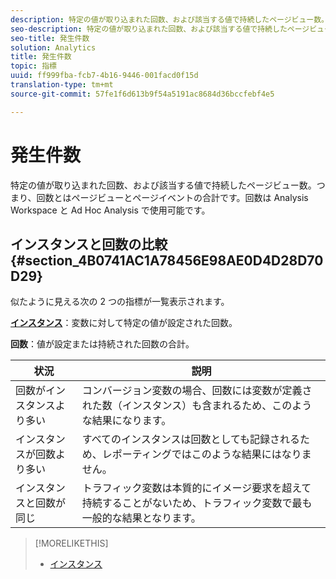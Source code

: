 ```yaml
---
description: 特定の値が取り込まれた回数、および該当する値で持続したページビュー数。つまり、回数とはページビューとページイベントの合計です。回数は Analysis Workspace と Ad Hoc Analysis で使用可能です。
seo-description: 特定の値が取り込まれた回数、および該当する値で持続したページビュー数。つまり、回数とはページビューとページイベントの合計です。回数は Analysis Workspace と Ad Hoc Analysis で使用可能です。
seo-title: 発生件数
solution: Analytics
title: 発生件数
topic: 指標
uuid: ff999fba-fcb7-4b16-9446-001facd0f15d
translation-type: tm+mt
source-git-commit: 57fe1f6d613b9f54a5191ac8684d36bccfebf4e5

---
```



# 発生件数

特定の値が取り込まれた回数、および該当する値で持続したページビュー数。つまり、回数とはページビューとページイベントの合計です。回数は Analysis Workspace と Ad Hoc Analysis で使用可能です。

## インスタンスと回数の比較 {#section_4B0741AC1A78456E98AE0D4D28D70D29}

似たように見える次の 2 つの指標が一覧表示されます。

**[インスタンス](/help/components/c-variables/c-metrics/metrics-instance.md)**：変数に対して特定の値が設定された回数。

**回数**：値が設定または持続された回数の合計。

| 状況 | 説明 |
|---|---|
| 回数がインスタンスより多い | コンバージョン変数の場合、回数には変数が定義された数（インスタンス）も含まれるため、このような結果になります。 |
| インスタンスが回数より多い | すべてのインスタンスは回数としても記録されるため、レポーティングではこのような結果にはなりません。 |
| インスタンスと回数が同じ | トラフィック変数は本質的にイメージ要求を超えて持続することがないため、トラフィック変数で最も一般的な結果となります。 |

>[!MORELIKETHIS]
>
>* [インスタンス](/help/components/c-variables/c-metrics/metrics-instance.md)

